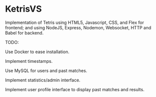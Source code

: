 # KetrisVS
Implementation of Tetris using HTML5, Javascript, CSS, and Flex for frontend; and using NodeJS, Express, Nodemon, Websocket, HTTP and Babel for backend.

TODO:

Use Docker to ease installation.

Implement timestamps.

Use MySQL for users and past matches.

Implement statistics/admin interface.

Implement user profile interface to display past matches and results.
